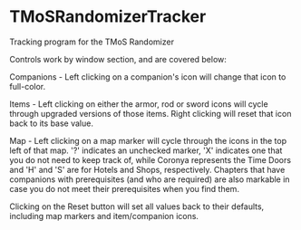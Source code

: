 # TMoSRandomizerTracker
 Tracking program for the TMoS Randomizer

Controls work by window section, and are covered below:

Companions - Left clicking on a companion's icon will change that icon to full-color.

Items - Left clicking on either the armor, rod or sword icons will cycle through upgraded versions of those items. Right clicking will reset that icon back to its base value.

Map - Left clicking on a map marker will cycle through the icons in the top left of that map. '?' indicates an unchecked marker, 'X' indicates one that you do not need to keep track of, while Coronya represents the Time Doors and 'H' and 'S' are for Hotels and Shops, respectively. Chapters that have companions with prerequisites (and who are required) are also markable in case you do not meet their prerequisites when you find them.

Clicking on the Reset button will set all values back to their defaults, including map markers and item/companion icons.